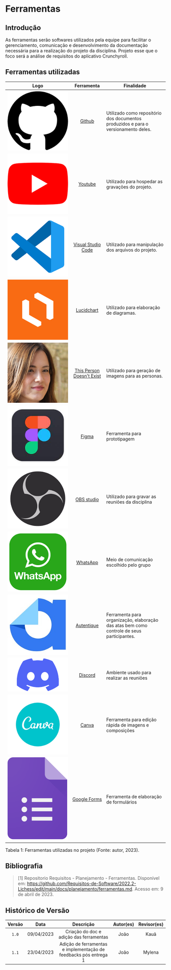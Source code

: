 # Ferramentas

## Introdução

As ferramentas serão softwares utilizados pela equipe para facilitar o gerenciamento, comunicação e desenvolvimento da documentação necessária para a realização do projeto da disciplina. Projeto esse que o foco será a análise de requisitos do aplicativo Crunchyroll.

## Ferramentas utilizadas

| Logo | Ferramenta | Finalidade |
| :-----: | :----: | ----------- |
| ![Github](../img/github-icon.png) | [Github](https://github.com)  | Utilizado como repositório dos documentos produzidos e para o versionamento deles.  |
| ![Youtube](../img/youtube-icon.png) | [Youtube](https://youtube.com) | Utilizado para hospedar as gravações do projeto. |
| ![VsCode](../img/vscode-icon.png) | [Visual Studio Code](https://code.visualstudio.com)  | Utilizado para manipulação dos arquivos do projeto. |
| ![Lucidchart](../img/lucidchart.png) | [Lucidchart](https://lucidchart.com) | Utilizado para elaboração de diagramas.  |
| ![This Person Doesn't Exist](../img/this-person-doesnt-exist.png) | [This Person Doesn't Exist](https://this-person-does-not-exist.com/en) | Utilizado para geração de imagens para as personas. |
| ![Figma](../img/figma-icon.jpeg) | [Figma](https://www.figma.com)  | Ferramenta para prototipagem |
| ![OBS](../img/OBS-studio.png) | [OBS studio](https://obsproject.com/) | Utilizado para gravar as reuniões da disciplina |
| ![Whatsapp](../img/whatsapp.png) | [WhatsApp](https://www.whatsapp.com/) | Meio de comunicação escolhido pelo grupo |
| ![autentic](../img/autentic.jpeg)| [Autentique](https://www.autentique.com.br) | Ferramenta para organização, elaboração das atas bem como controle de seus participantes. |
| ![discord](../img/Discord.png)| [Discord](https://www.discord.com) | Ambiente usado para realizar as reuniões |
| ![canva](../img/canva.png)| [Canva](https://www.canva.com) | Ferramenta para edição rápida de imagens e composições |
| ![google-forms](../img/forms.png)| [Google Forms](https://docs.google.com/forms/u/0/) | Ferramenta de elaboração de formulários |
<div>
<p>Tabela 1: Ferramentas utilizadas no projeto (Fonte: autor, 2023). </p>
</div>

## Bibliografia

> [1] Repositorio Requisitos - Planejamento - Ferramentas. Disponível em: <https://github.com/Requisitos-de-Software/2022.2-Lichess/edit/main/docs/planejamento/ferramentas.md>. Acesso em: 9 de abril de 2023. <br/>

## Histórico de Versão

| Versão | Data    | Descrição                 | Autor(es)     |  Revisor(es)  |
| :-: | :-: | :-: | :-: | :-: |
| `1.0` | 09/04/2023 | Criação do doc e adição das ferramentas | João | Kauã |
| `1.1` | 23/04/2023 | Adição de ferramentas e implementação de feedbacks pós entrega 1| João | Mylena |
